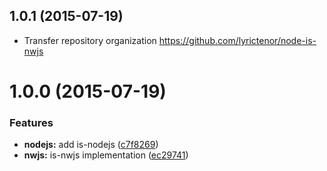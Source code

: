 <a name="1.0.1"></a>
## 1.0.1 (2015-07-19)

* Transfer repository organization https://github.com/lyrictenor/node-is-nwjs


<a name="1.0.0"></a>
# 1.0.0 (2015-07-19)


### Features

* **nodejs:** add is-nodejs ([c7f8269](https://github.com/pandawing/node-is-nwjs/commit/c7f8269))
* **nwjs:** is-nwjs implementation ([ec29741](https://github.com/pandawing/node-is-nwjs/commit/ec29741))
